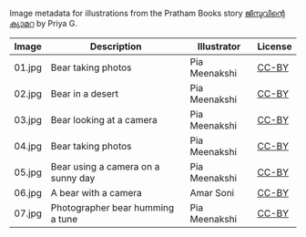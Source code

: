 Image metadata for illustrations from the Pratham Books story [ജിമ്പുവിന്റെ ക്യാമറ](https://storyweaver.org.in/stories/4738-jimpu-camera) by Priya G.

Image | Description | Illustrator | License
----- | ----------- | ----------- | -------
01.jpg | Bear taking photos | Pia Meenakshi | [CC-BY](https://creativecommons.org/licenses/by/4.0/)
02.jpg | Bear in a desert | Pia Meenakshi | [CC-BY](https://creativecommons.org/licenses/by/4.0/)
03.jpg | Bear looking at a camera | Pia Meenakshi | [CC-BY](https://creativecommons.org/licenses/by/4.0/)
04.jpg | Bear taking photos | Pia Meenakshi | [CC-BY](https://creativecommons.org/licenses/by/4.0/)
05.jpg | Bear using a camera on a sunny day | Pia Meenakshi | [CC-BY](https://creativecommons.org/licenses/by/4.0/)
06.jpg | A bear with a camera | Amar Soni | [CC-BY](https://creativecommons.org/licenses/by/4.0/)
07.jpg | Photographer bear humming a tune | Pia Meenakshi | [CC-BY](https://creativecommons.org/licenses/by/4.0/)